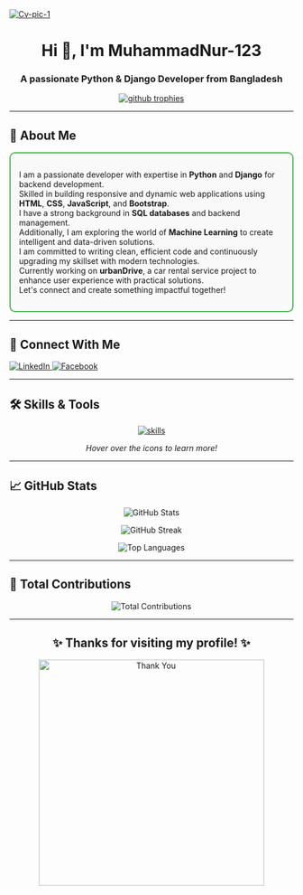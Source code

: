 <a href="https://ibb.co.com/vLkSXhv">
  <div style="size:50px">
    <img src="https://i.ibb.co.com/CVQfP6s/Cv-pic-1.png" alt="Cv-pic-1" border="0">
  </div>
</a>

<h1 align="center">Hi 👋, I'm MuhammadNur-123</h1>
<h3 align="center">A passionate Python & Django Developer from Bangladesh</h3>

<div align="center">
  <a href="https://github.com/ryo-ma/github-profile-trophy">
    <img src="https://github-profile-trophy.vercel.app/?username=MuhammadNur-123&theme=onestar&no-frame=true" alt="github trophies" />
  </a>
</div>

---

<h2 align="left">🧠 About Me</h2>

<div style="border: 2px solid #4CAF50; border-radius: 10px; padding: 15px; background-color: #f9f9f9;">
  <p align="left">
    I am a passionate developer with expertise in <b>Python</b> and <b>Django</b> for backend development.<br/>
    Skilled in building responsive and dynamic web applications using <b>HTML</b>, <b>CSS</b>, <b>JavaScript</b>, and <b>Bootstrap</b>.<br/>
    I have a strong background in <b>SQL databases</b> and backend management.<br/>
    Additionally, I am exploring the world of <b>Machine Learning</b> to create intelligent and data-driven solutions.<br/>
    I am committed to writing clean, efficient code and continuously upgrading my skillset with modern technologies.<br/>
    Currently working on <b>urbanDrive</b>, a car rental service project to enhance user experience with practical solutions.<br/>
    Let's connect and create something impactful together!
  </p>
</div>

---

<h2 align="left">🤝 Connect With Me</h2>

<p align="left">
  <a href="https://www.linkedin.com/in/muhammadnur123/" target="blank">
    <img src="https://img.shields.io/badge/LinkedIn-0077B5?style=for-the-badge&logo=linkedin&logoColor=white" alt="LinkedIn" />
  </a>
  <a href="https://www.facebook.com/Muhammad579502nur" target="blank">
    <img src="https://img.shields.io/badge/Facebook-1877F2?style=for-the-badge&logo=facebook&logoColor=white" alt="Facebook" />
  </a>
</p>

---

<h2 align="left">🛠️ Skills & Tools</h2>

<p align="center">
  <a href="https://skillicons.dev">
    <img src="https://skillicons.dev/icons?i=python,django,html,css,js,bootstrap,mongodb,mysql,git,github,vscode,linux" alt="skills" />
  </a>
</p>

<p align="center">
  <i>Hover over the icons to learn more!</i>
</p>

---

<h2 align="left">📈 GitHub Stats</h2>

<p align="center">
  <img src="https://github-readme-stats.vercel.app/api?username=MuhammadNur-123&show_icons=true&theme=radical" alt="GitHub Stats" />
</p>

<p align="center">
  <img src="https://github-readme-streak-stats.herokuapp.com/?user=MuhammadNur-123&theme=radical" alt="GitHub Streak" />
</p>

<p align="center">
  <img src="https://github-readme-stats.vercel.app/api/top-langs/?username=MuhammadNur-123&layout=compact&theme=radical" alt="Top Languages" />
</p>

---

<h2 align="left">🌟 Total Contributions</h2>

<p align="center">
  <img src="https://github-readme-streak-stats.herokuapp.com/?user=MuhammadNur-123&theme=dark" alt="Total Contributions" />
</p>

---

<h2 align="center">✨ Thanks for visiting my profile! ✨</h2>

<div align="center">
  <img src="https://media.giphy.com/media/xT39D6fS1WwzO3zIHG/giphy.gif" alt="Thank You" width="400"/>
</div>
